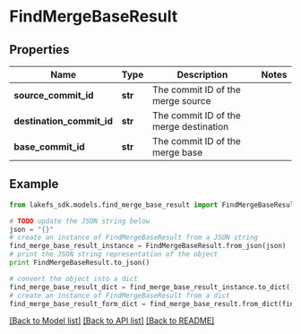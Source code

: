 # FindMergeBaseResult


## Properties

Name | Type | Description | Notes
------------ | ------------- | ------------- | -------------
**source_commit_id** | **str** | The commit ID of the merge source | 
**destination_commit_id** | **str** | The commit ID of the merge destination | 
**base_commit_id** | **str** | The commit ID of the merge base | 

## Example

```python
from lakefs_sdk.models.find_merge_base_result import FindMergeBaseResult

# TODO update the JSON string below
json = "{}"
# create an instance of FindMergeBaseResult from a JSON string
find_merge_base_result_instance = FindMergeBaseResult.from_json(json)
# print the JSON string representation of the object
print FindMergeBaseResult.to_json()

# convert the object into a dict
find_merge_base_result_dict = find_merge_base_result_instance.to_dict()
# create an instance of FindMergeBaseResult from a dict
find_merge_base_result_form_dict = find_merge_base_result.from_dict(find_merge_base_result_dict)
```
[[Back to Model list]](../README.md#documentation-for-models) [[Back to API list]](../README.md#documentation-for-api-endpoints) [[Back to README]](../README.md)


